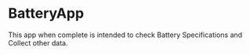 # BatteryApp
This app when complete is intended to check Battery Specifications and Collect other data.
